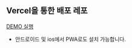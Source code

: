 ## Vercel을 통한 배포 레포

[DEMO 실행](https://react-pwa-six-pink.vercel.app/)

- 안드로이드 및 ios에서 PWA로도 설치 가능합니다.
